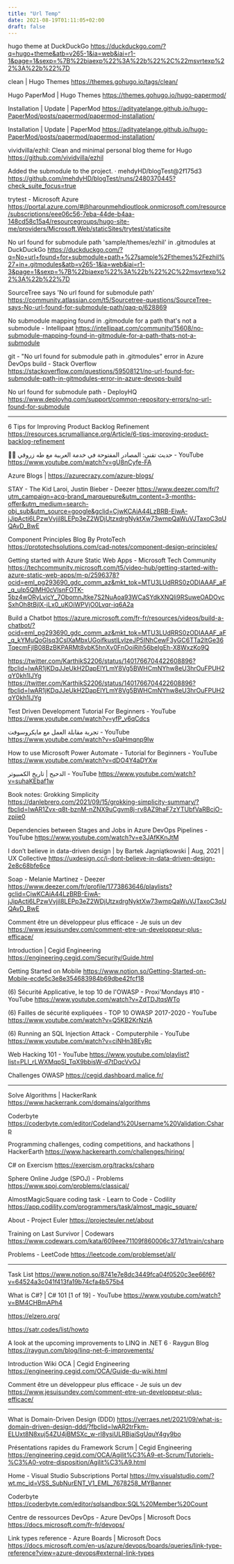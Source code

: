 ```yaml
---
title: "Url Temp"
date: 2021-08-19T01:11:05+02:00
draft: false
---
```


hugo theme at DuckDuckGo
https://duckduckgo.com/?q=hugo+theme&atb=v265-1&ia=web&iai=r1-1&page=1&sexp=%7B%22biaexp%22%3A%22b%22%2C%22msvrtexp%22%3A%22b%22%7D

clean | Hugo Themes
https://themes.gohugo.io/tags/clean/

Hugo PaperMod | Hugo Themes
https://themes.gohugo.io/hugo-papermod/

Installation | Update | PaperMod
https://adityatelange.github.io/hugo-PaperMod/posts/papermod/papermod-installation/

Installation | Update | PaperMod
https://adityatelange.github.io/hugo-PaperMod/posts/papermod/papermod-installation/

vividvilla/ezhil: Clean and minimal personal blog theme for Hugo
https://github.com/vividvilla/ezhil

Added the submodule to the project. · mehdyHD/blogTest@2f175d3
https://github.com/mehdyHD/blogTest/runs/2480370445?check_suite_focus=true

trytest - Microsoft Azure
https://portal.azure.com/#@harounmehdioutlook.onmicrosoft.com/resource/subscriptions/eee06c56-7eba-44de-b4aa-148cd58c15a4/resourcegroups/hugo-site-me/providers/Microsoft.Web/staticSites/trytest/staticsite

No url found for submodule path 'sample/themes/ezhil' in .gitmodules at DuckDuckGo
https://duckduckgo.com/?q=No+url+found+for+submodule+path+%27sample%2Fthemes%2Fezhil%27+in+.gitmodules&atb=v265-1&ia=web&iai=r1-3&page=1&sexp=%7B%22biaexp%22%3A%22b%22%2C%22msvrtexp%22%3A%22b%22%7D

SourceTree says 'No url found for submodule path'
https://community.atlassian.com/t5/Sourcetree-questions/SourceTree-says-No-url-found-for-submodule-path/qaq-p/628869

No submodule mapping found in .gitmodule for a path that's not a submodule - Intellipaat
https://intellipaat.com/community/15608/no-submodule-mapping-found-in-gitmodule-for-a-path-thats-not-a-submodule

git - "No url found for submodule path in .gitmodules" error in Azure DevOps build - Stack Overflow
https://stackoverflow.com/questions/59508121/no-url-found-for-submodule-path-in-gitmodules-error-in-azure-devops-build

No url found for submodule path - DeployHQ
https://www.deployhq.com/support/common-repository-errors/no-url-found-for-submodule

---

6 Tips for Improving Product Backlog Refinement
https://resources.scrumalliance.org/Article/6-tips-improving-product-backlog-refinement

🐬🤩 حديث تقني: المصادر المفتوحة في خدمة العربية مع طه زروقي - YouTube
https://www.youtube.com/watch?v=gU8nCyfe-FA

Azure Blogs |
https://azurecrazy.com/azure-blogs/

STAY - The Kid Laroi, Justin Bieber - Deezer
https://www.deezer.com/fr/?utm_campaign=acq-brand_marquepure&utm_content=3-months-offer&utm_medium=search-obj_sub&utm_source=google&gclid=CjwKCAiA44LzBRB-EiwA-jJipActi6LPzwVvjil8LEPp3eZ2WDjUtzxdrgNyktXw73wmpQaWuVJTaxoC3qUQAvD_BwE

Component Principles Blog By ProtoTech
https://prototechsolutions.com/cad-notes/component-design-principles/

Getting started with Azure Static Web Apps - Microsoft Tech Community
https://techcommunity.microsoft.com/t5/video-hub/getting-started-with-azure-static-web-apps/m-p/2596378?ocid=eml_pg293690_gdc_comm_az&mkt_tok=MTU3LUdRRS0zODIAAAF_aF_q_ulp5QIMH0cVlsnFOTK-5bz4wORyLvicY_7ObomnJtke7S2NuAoa93WCaSYdkXNQli9RSuweOADOvcSxhOh8tBjlX-jLx0_uKOiWPVjO0Lvqr-iq6A2a

Build a Chatbot
https://azure.microsoft.com/fr-fr/resources/videos/build-a-chatbot/?ocid=eml_pg293690_gdc_comm_az&mkt_tok=MTU3LUdRRS0zODIAAAF_aF_q_kYMuQoGlsq3CslXaMbxUGoifkustlLvIzeJP5INhCewF3yGC6TTa2ItGe36TqecmFjlB08BzBKPARMt8vbK5hnXv0FnOoiRih56beIgEh-X8WxzKo9Q

https://twitter.com/KarthikS2206/status/1401766704422608896?fbclid=IwAR1jKDqJJeUkH2DapElYLmY8Vg5BWHCmNYhw8eU3hrOuFPUH2qY0kh1IJYg
https://twitter.com/KarthikS2206/status/1401766704422608896?fbclid=IwAR1jKDqJJeUkH2DapElYLmY8Vg5BWHCmNYhw8eU3hrOuFPUH2qY0kh1IJYg

Test Driven Development Tutorial For Beginners - YouTube
https://www.youtube.com/watch?v=yfP_v6qCdcs

تجربة مقابلة العمل مع مايكروسوفت - YouTube
https://www.youtube.com/watch?v=s0aHmqnp9lw

How to use Microsoft Power Automate - Tutorial for Beginners - YouTube
https://www.youtube.com/watch?v=dDO4Y4aDYXw

الدحيح | تاريخ الكمبيوتر - YouTube
https://www.youtube.com/watch?v=suhaKEbaf1w

Book notes: Grokking Simplicity
https://danlebrero.com/2021/09/15/grokking-simplicity-summary/?fbclid=IwAR1Zvx-q8t-bznM-nZNX9uCgvm8j-rv8AZ9haF7zYTUbfVaRBciO-zpiie0

Dependencies between Stages and Jobs in Azure DevOps Pipelines - YouTube
https://www.youtube.com/watch?v=e3JAfKKnJtM

I don’t believe in data-driven design | by Bartek Jagniątkowski | Aug, 2021 | UX Collective
https://uxdesign.cc/i-dont-believe-in-data-driven-design-2e8c68bfe6ce

Soap - Melanie Martinez - Deezer
https://www.deezer.com/fr/profile/1773863646/playlists?gclid=CjwKCAiA44LzBRB-EiwA-jJipActi6LPzwVvjil8LEPp3eZ2WDjUtzxdrgNyktXw73wmpQaWuVJTaxoC3qUQAvD_BwE

Comment être un développeur plus efficace - Je suis un dev
https://www.jesuisundev.com/comment-etre-un-developpeur-plus-efficace/

Introduction | Cegid Engineering
https://engineering.cegid.com/Security/Guide.html

Getting Started on Mobile
https://www.notion.so/Getting-Started-on-Mobile-ecde5c3e8e354683984b69dbe42fcf18

(6) Sécurité Applicative, le top 10 de l'OWASP - Proxi'Mondays #10 - YouTube
https://www.youtube.com/watch?v=ZdTDJtqsWTo

(6) Failles de sécurité expliquées - TOP 10 OWASP 2017-2020 - YouTube
https://www.youtube.com/watch?v=Q5KB2KrNzlA

(6) Running an SQL Injection Attack - Computerphile - YouTube
https://www.youtube.com/watch?v=ciNHn38EyRc

Web Hacking 101 - YouTube
https://www.youtube.com/playlist?list=PLI_rLWXMqpSl_TqX9bbisW-d7tDqcVvOJ

Challenges OWASP
https://cegid.dashboard.malice.fr/

---

Solve Algorithms | HackerRank
https://www.hackerrank.com/domains/algorithms

Coderbyte
https://coderbyte.com/editor/Codeland%20Username%20Validation:Csharp

Programming challenges, coding competitions, and hackathons | HackerEarth
https://www.hackerearth.com/challenges/hiring/

C# on Exercism
https://exercism.org/tracks/csharp

Sphere Online Judge (SPOJ) - Problems
https://www.spoj.com/problems/classical/

AlmostMagicSquare coding task - Learn to Code - Codility
https://app.codility.com/programmers/task/almost_magic_square/

About - Project Euler
https://projecteuler.net/about

Training on Last Survivor | Codewars
https://www.codewars.com/kata/609eee71109f860006c377d1/train/csharp

Problems - LeetCode
https://leetcode.com/problemset/all/

---

Task List
https://www.notion.so/8741e7e8dc3449fca04f0520c3ee66f6?v=64524a3c041f413fa19b74cfa4b575b4

What is C#? | C# 101 [1 of 19] - YouTube
https://www.youtube.com/watch?v=BM4CHBmAPh4

https://elzero.org/

https://satr.codes/list/howto

A look at the upcoming improvements to LINQ in .NET 6 · Raygun Blog
https://raygun.com/blog/linq-net-6-improvements/

Introduction Wiki OCA | Cegid Engineering
https://engineering.cegid.com/OCA/Guide-du-wiki.html

Comment être un développeur plus efficace - Je suis un dev
https://www.jesuisundev.com/comment-etre-un-developpeur-plus-efficace/

---

What is Domain-Driven Design (DDD)
https://verraes.net/2021/09/what-is-domain-driven-design-ddd/?fbclid=IwAR2trFkm-ELUxt8N8xuj54ZU4jBMSXc_w-rl8ysiULRBjaiSgUquY4gy9bo

Présentations rapides du Framework Scrum | Cegid Engineering
https://engineering.cegid.com/OCA/Agilit%C3%A9-et-Scrum/Tutoriels-%C3%A0-votre-disposition/Agilit%C3%A9.html

Home - Visual Studio Subscriptions Portal
https://my.visualstudio.com/?wt.mc_id=VSS_SubNurENT_V1_EML_7678258_MYBanner

Coderbyte
https://coderbyte.com/editor/sqlsandbox:SQL%20Member%20Count

Centre de ressources DevOps - Azure DevOps | Microsoft Docs
https://docs.microsoft.com/fr-fr/devops/

Link types reference - Azure Boards | Microsoft Docs
https://docs.microsoft.com/en-us/azure/devops/boards/queries/link-type-reference?view=azure-devops#external-link-types
